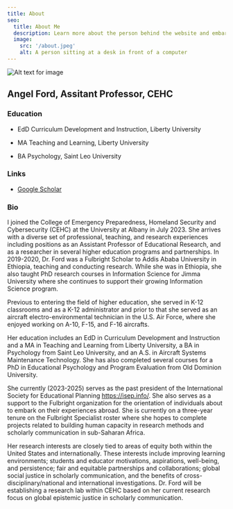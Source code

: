 ```yaml
---
title: About
seo:
  title: About Me
  description: Learn more about the person behind the website and embark on a journey of inspiration and shared experiences.
  image:
    src: '/about.jpeg'
    alt: A person sitting at a desk in front of a computer
---
```


![Alt text for image](/SmallBioPic.jpg)

## Angel Ford, Assitant Professor, CEHC

### Education

- EdD Curriculum Development and Instruction, Liberty University

- MA Teaching and Learning, Liberty University

- BA Psychology, Saint Leo University

### Links

- [Google Scholar](https://scholar.google.com/citations?authuser=1&user=OYNq04YAAAAJ)

### Bio

I joined the College of Emergency Preparedness, Homeland Security and Cybersecurity (CEHC) at the University at Albany in July 2023. She arrives with a diverse set of professional, teaching, and research experiences including positions as an Assistant Professor of Educational Research, and as a researcher in several higher education programs and partnerships. In 2019-2020, Dr. Ford was a Fulbright Scholar to Addis Ababa University in Ethiopia, teaching and conducting research. While she was in Ethiopia, she also taught PhD research courses in Information Science for Jimma University where she continues to support their growing Information Science program.

Previous to entering the field of higher education, she served in K-12 classrooms and as a K-12 administrator and prior to that she served as an aircraft electro-environmental technician in the U.S. Air Force, where she enjoyed working on A-10, F-15, and F-16 aircrafts.

Her education includes an EdD in Curriculum Development and Instruction and a MA in Teaching and Learning from Liberty University, a BA in Psychology from Saint Leo University, and an A.S. in Aircraft Systems Maintenance Technology. She has also completed several courses for a PhD in Educational Psychology and Program Evaluation from Old Dominion University.

She currently (2023-2025) serves as the past president of the International Society for Educational Planning https://isep.info/. She also serves as a support to the Fulbright organization for the orientation of individuals about to embark on their experiences abroad. She is currently on a three-year tenure on the Fulbright Specialist roster where she hopes to complete projects related to building human capacity in research methods and scholarly communication in sub-Saharan Africa.

Her research interests are closely tied to areas of equity both within the United States and internationally. These interests include improving learning environments; students and educator motivations, aspirations, well-being, and persistence; fair and equitable partnerships and collaborations; global social justice in scholarly communication, and the benefits of cross-disciplinary/national and international investigations. Dr. Ford will be establishing a research lab within CEHC based on her current research focus on global epistemic justice in scholarly communication.
